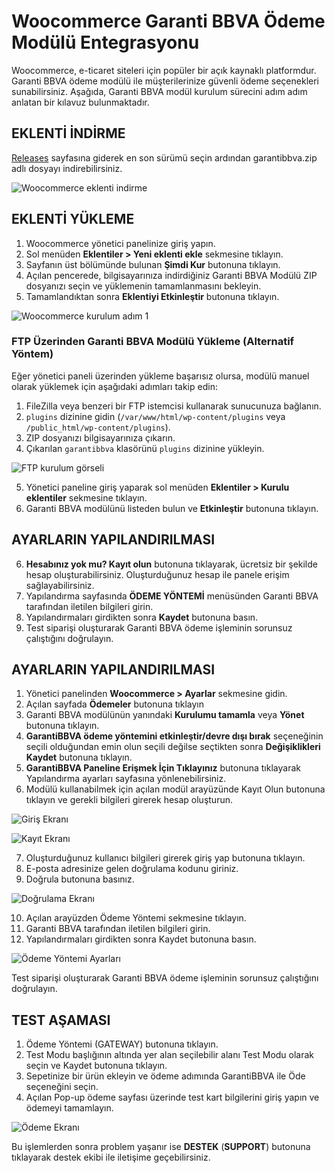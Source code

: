 # Woocommerce Garanti BBVA Ödeme Modülü Entegrasyonu

Woocommerce, e-ticaret siteleri için popüler bir açık kaynaklı platformdur. Garanti BBVA ödeme modülü ile müşterilerinize güvenli ödeme seçenekleri sunabilirsiniz. Aşağıda, Garanti BBVA modül kurulum sürecini adım adım anlatan bir kılavuz bulunmaktadır.

## EKLENTİ İNDİRME

[Releases](https://github.com/eticsoft/garantibbva-woocommerce-module/releases) sayfasına giderek en son sürümü seçin ardından garantibbva.zip adlı dosyayı indirebilirsiniz.

![Woocommerce eklenti indirme](https://cdn.paythor.com/3/103/installation/3.png)

## EKLENTİ YÜKLEME

1. Woocommerce yönetici panelinize giriş yapın.
2. Sol menüden **Eklentiler > Yeni eklenti ekle** sekmesine tıklayın.
3. Sayfanın üst bölümünde bulunan **Şimdi Kur** butonuna tıklayın.
4. Açılan pencerede, bilgisayarınıza indirdiğiniz Garanti BBVA Modülü ZIP dosyanızı seçin ve yüklemenin tamamlanmasını bekleyin. 
5. Tamamlandıktan sonra **Eklentiyi Etkinleştir** butonuna tıklayın.

![Woocommerce kurulum adım 1](https://cdn.paythor.com/3/103/installation/1.png)

### FTP Üzerinden Garanti BBVA Modülü Yükleme (Alternatif Yöntem)

Eğer yönetici paneli üzerinden yükleme başarısız olursa, modülü manuel olarak yüklemek için aşağıdaki adımları takip edin:

1. FileZilla veya benzeri bir FTP istemcisi kullanarak sunucunuza bağlanın.
2. `plugins` dizinine gidin (`/var/www/html/wp-content/plugins` veya `/public_html/wp-content/plugins`).
3. ZIP dosyanızı bilgisayarınıza çıkarın.
4. Çıkarılan `garantibbva` klasörünü `plugins` dizinine yükleyin.

![FTP kurulum görseli](https://cdn.paythor.com/3/103/installation/2.png)

5. Yönetici paneline giriş yaparak sol menüden **Eklentiler > Kurulu eklentiler** sekmesine tıklayın.
6. Garanti BBVA modülünü listeden bulun ve **Etkinleştir** butonuna tıklayın.

## AYARLARIN YAPILANDIRILMASI


6. **Hesabınız yok mu? Kayıt olun** butonuna tıklayarak, ücretsiz bir şekilde hesap oluşturabilirsiniz. Oluşturduğunuz hesap ile panele erişim sağlayabilirsiniz.
7. Yapılandırma sayfasında **ÖDEME YÖNTEMİ** menüsünden Garanti BBVA tarafından iletilen bilgileri girin.
8. Yapılandırmaları girdikten sonra **Kaydet** butonuna basın.
9. Test siparişi oluşturarak Garanti BBVA ödeme işleminin sorunsuz çalıştığını doğrulayın.



## AYARLARIN YAPILANDIRILMASI

1. Yönetici panelinden **Woocommerce > Ayarlar** sekmesine gidin.
2. Açılan sayfada **Ödemeler** butonuna tıklayın
3. Garanti BBVA modülünün yanındaki **Kurulumu tamamla** veya **Yönet** butonuna tıklayın.
4. **GarantiBBVA ödeme yöntemini etkinleştir/devre dışı bırak** seçeneğinin seçili olduğundan emin olun seçili değilse seçtikten sonra **Değişiklikleri Kaydet** butonuna tıklayın.
5. **GarantiBBVA Paneline Erişmek İçin Tıklayınız** butonuna tıklayarak Yapılandırma ayarları sayfasına yönlenebilirsiniz.
6. Modülü kullanabilmek için açılan modül arayüzünde Kayıt Olun butonuna tıklayın ve gerekli bilgileri girerek hesap oluşturun.

![Giriş Ekranı](https://cdn.paythor.com/3/confsteps/login.png)

![Kayıt Ekranı](https://cdn.paythor.com/3/confsteps/register.png)

7. Oluşturduğunuz kullanıcı bilgileri girerek giriş yap butonuna tıklayın.
8. E-posta adresinize gelen doğrulama kodunu giriniz.
9. Doğrula butonuna basınız.

![Doğrulama Ekranı](https://cdn.paythor.com/3/confsteps/verification.png)

10. Açılan arayüzden Ödeme Yöntemi sekmesine tıklayın.
11. Garanti BBVA tarafından iletilen bilgileri girin.
12. Yapılandırmaları girdikten sonra Kaydet butonuna basın.

![Ödeme Yöntemi Ayarları](https://cdn.paythor.com/3/confsteps/gateway.png)

Test siparişi oluşturarak Garanti BBVA ödeme işleminin sorunsuz çalıştığını doğrulayın.

## TEST AŞAMASI

1. Ödeme Yöntemi (GATEWAY) butonuna tıklayın.
2. Test Modu başlığının altında yer alan seçilebilir alanı Test Modu olarak seçin ve Kaydet butonuna tıklayın.
3. Sepetinize bir ürün ekleyin ve ödeme adımında GarantiBBVA ile Öde seçeneğini seçin.
4. Açılan Pop-up ödeme sayfası üzerinde test kart bilgilerini giriş yapın ve ödemeyi tamamlayın.

![Ödeme Ekranı](https://cdn.paythor.com/3/confsteps/paymentpage.png)

Bu işlemlerden sonra problem yaşanır ise **DESTEK** (**SUPPORT**) butonuna tıklayarak destek ekibi ile iletişime geçebilirsiniz.
